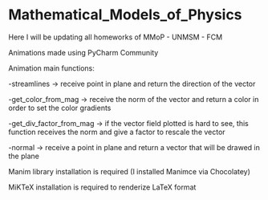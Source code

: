 # Mathematical_Models_of_Physics
Here I will be updating all homeworks of MMoP - UNMSM - FCM

Animations made using PyCharm Community

Animation main functions:

  -streamlines -> receive point in plane and return the direction of the vector

  -get_color_from_mag -> receive the norm of the vector and return a color in order to set the color gradients
  
  -get_div_factor_from_mag -> if the vector field plotted is hard to see, this function receives the norm and give a factor to rescale the vector
  
  -normal -> receive a point in plane and return a vector that will be drawed in the plane

Manim library installation is required (I installed Manimce via Chocolatey)

MiKTeX installation is required to renderize LaTeX format
